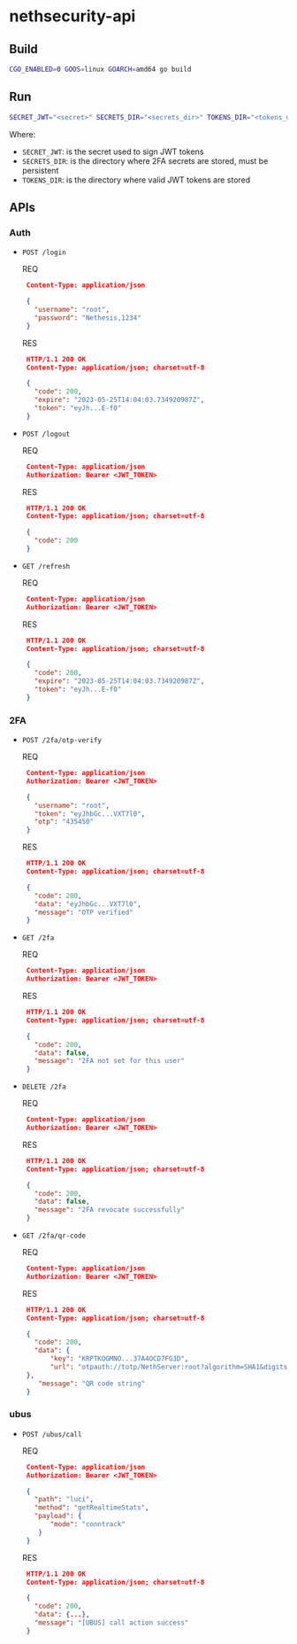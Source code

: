 # nethsecurity-api

## Build
```bash
CGO_ENABLED=0 GOOS=linux GOARCH=amd64 go build
```

## Run
```bash
SECRET_JWT="<secret>" SECRETS_DIR="<secrets_dir>" TOKENS_DIR="<tokens_dir>" ./nethsecurity-api
```

Where:
- `SECRET_JWT`: is the secret used to sign JWT tokens
- `SECRETS_DIR`: is the directory where 2FA secrets are stored, must be persistent
- `TOKENS_DIR`: is the directory where valid JWT tokens are stored

## APIs
### Auth
- `POST /login`

    REQ
    ```json
     Content-Type: application/json

     {
       "username": "root",
       "password": "Nethesis,1234"
     }
    ```

    RES
    ```json
     HTTP/1.1 200 OK
     Content-Type: application/json; charset=utf-8

     {
       "code": 200,
       "expire": "2023-05-25T14:04:03.734920987Z",
       "token": "eyJh...E-f0"
     }
    ```
- `POST /logout`

    REQ
    ```json
     Content-Type: application/json
     Authorization: Bearer <JWT_TOKEN>
    ```

    RES
    ```json
     HTTP/1.1 200 OK
     Content-Type: application/json; charset=utf-8

     {
       "code": 200
     }
    ```
- `GET /refresh`

    REQ
    ```json
     Content-Type: application/json
     Authorization: Bearer <JWT_TOKEN>
    ```

    RES
    ```json
     HTTP/1.1 200 OK
     Content-Type: application/json; charset=utf-8

     {
       "code": 200,
       "expire": "2023-05-25T14:04:03.734920987Z",
       "token": "eyJh...E-f0"
     }
    ```

### 2FA
- `POST /2fa/otp-verify`

    REQ
    ```json
     Content-Type: application/json
     Authorization: Bearer <JWT_TOKEN>

     {
       "username": "root",
       "token": "eyJhbGc...VXT7l0",
       "otp": "435450"
     }
    ```

    RES
    ```json
     HTTP/1.1 200 OK
     Content-Type: application/json; charset=utf-8

     {
       "code": 200,
       "data": "eyJhbGc...VXT7l0",
       "message": "OTP verified"
     }
    ```

- `GET /2fa`

    REQ
    ```json
     Content-Type: application/json
     Authorization: Bearer <JWT_TOKEN>
    ```

    RES
    ```json
     HTTP/1.1 200 OK
     Content-Type: application/json; charset=utf-8

     {
       "code": 200,
       "data": false,
       "message": "2FA not set for this user"
     }
    ```
- `DELETE /2fa`

    REQ
    ```json
     Content-Type: application/json
     Authorization: Bearer <JWT_TOKEN>
    ```

    RES
    ```json
     HTTP/1.1 200 OK
     Content-Type: application/json; charset=utf-8

     {
       "code": 200,
       "data": false,
       "message": "2FA revocate successfully"
     }
    ```
- `GET /2fa/qr-code`

    REQ
    ```json
     Content-Type: application/json
     Authorization: Bearer <JWT_TOKEN>
    ```

    RES
    ```json
     HTTP/1.1 200 OK
     Content-Type: application/json; charset=utf-8

     {
       "code": 200,
       "data": {
           "key": "KRPTKOGMNO...37A4OCD7FG3D",
           "url": "otpauth://totp/NethServer:root?algorithm=SHA1&digits=6&issuer=NethServer&period=30&secret=KRPTKOGMNO...37A4OCD7FG3D"
     },
        "message": "QR code string"
     }
    ```

### ubus
- `POST /ubus/call`

   REQ
    ```json
     Content-Type: application/json
     Authorization: Bearer <JWT_TOKEN>

     {
       "path": "luci",
       "method": "getRealtimeStats",
       "payload": {
           "mode": "conntrack"
        }
     }
    ```

    RES
    ```json
     HTTP/1.1 200 OK
     Content-Type: application/json; charset=utf-8

     {
       "code": 200,
       "data": {...},
       "message": "[UBUS] call action success"
     }
    ```